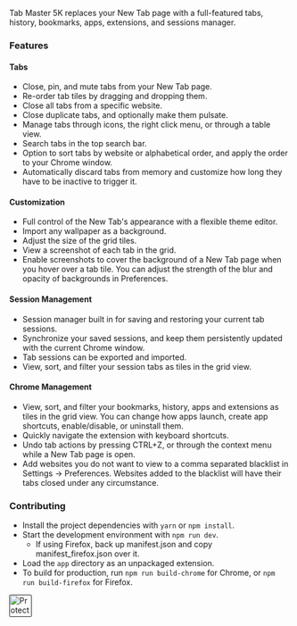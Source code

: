 Tab Master 5K replaces your New Tab page with a full-featured tabs, history, bookmarks, apps, extensions, and sessions manager.

### Features

#### Tabs
- Close, pin, and mute tabs from your New Tab page.
- Re-order tab tiles by dragging and dropping them.
- Close all tabs from a specific website.
- Close duplicate tabs, and optionally make them pulsate.
- Manage tabs through icons, the right click menu, or through a table view.
- Search tabs in the top search bar.
- Option to sort tabs by website or alphabetical order, and apply the order to your Chrome window.
- Automatically discard tabs from memory and customize how long they have to be inactive to trigger it.

#### Customization
- Full control of the New Tab's appearance with a flexible theme editor.
- Import any wallpaper as a background.
- Adjust the size of the grid tiles.
- View a screenshot of each tab in the grid.
- Enable screenshots to cover the background of a New Tab page when you hover over a tab tile. You can adjust the strength of the blur and opacity of backgrounds in Preferences.

#### Session Management
- Session manager built in for saving and restoring your current tab sessions.
- Synchronize your saved sessions, and keep them persistently updated with the current Chrome window.
- Tab sessions can be exported and imported.
- View, sort, and filter your session tabs as tiles in the grid view.

#### Chrome Management
- View, sort, and filter your bookmarks, history, apps and extensions as tiles in the grid view. You can change how apps launch, create app shortcuts, enable/disable, or uninstall them.
- Quickly navigate the extension with keyboard shortcuts.
- Undo tab actions by pressing CTRL+Z, or through the context menu while a New Tab page is open.
- Add websites you do not want to view to a comma separated blacklist in Settings -> Preferences. Websites added to the blacklist will have their tabs closed under any circumstance.

### Contributing
- Install the project dependencies with ```yarn``` or ```npm install```.
- Start the development environment with ```npm run dev```.
  - If using Firefox, back up manifest.json and copy manifest_firefox.json over it.
- Load the ```app``` directory as an unpackaged extension.
- To build for production, run ```npm run build-chrome``` for Chrome, or ```npm run build-firefox``` for Firefox.

<div>
    <a href="">
        <img src="https://trackjs.com/assets/external/badge.gif" height="40px" alt="Protected by TrackJS JavaScript Error Monitoring" style="border-radius:2px;">
    </a>
</div>